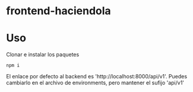 # frontend-haciendola

# Uso

Clonar e instalar los paquetes

`npm i`

El enlace por defecto al backend es 'http://localhost:8000/api/v1'.
Puedes cambiarlo en el archivo de environments, pero mantener el sufijo 'api/v1'
